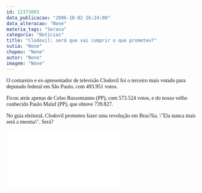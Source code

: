 ```yaml
---
id: 12373093
data_publicacao: "2006-10-02 16:24:00"
data_alteracao: "None"
materia_tags: "Serasa"
categoria: "Notícias"
title: "Clodovil: será que vai cumprir o que prometeu?"
sutia: "None"
chapeu: "None"
autor: "None"
imagem: "None"
---
```

<p><P><FONT face=Verdana>O&nbsp;costureiro e ex-apresentador de televisão Clodovil foi o terceiro mais votado para deputado federal em São Paulo, com 493.951 votos.</FONT></P></p>
<p><P><FONT face=Verdana>Ficou atrás apenas de Celso Russomanno (PP), com 573.524 votos, e do nosso velho conhecido Paulo Maluf (PP), que obteve 739.827.</FONT></P></p>
<p><P><FONT face=Verdana>No guia eleitoral, Clodovil prometeu fazer uma revolução em Bras?lia. \"Ela nunca mais será a mesma\". Será?</FONT></P></p>
<p><OBJECT height=350 width=425><PARAM NAME=\"movie\" VALUE=\"https://www.youtube.com/v/qz80p5rf1fo\"><PARAM NAME=\"wmode\" VALUE=\"transparent\"></p>
<p><embed src=\"https://www.youtube.com/v/qz80p5rf1fo\" type=\"application/x-shockwave-flash\" wmode=\"transparent\" width=\"425\" height=\"350\"></embed></OBJECT> </p>
